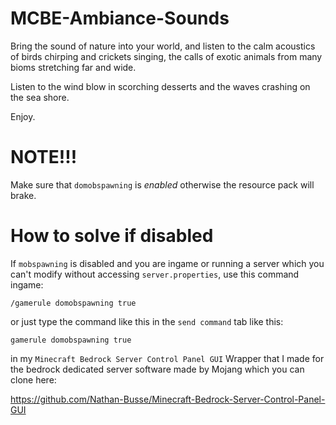 # MCBE-Ambiance-Sounds

Bring the sound of nature into your world,
and listen to the calm acoustics of birds chirping and crickets singing,
the calls of exotic animals from many bioms stretching far and wide.

Listen to the wind blow in scorching desserts and the waves crashing on the sea shore.

Enjoy.

# NOTE!!! 

Make sure that ```domobspawning``` is *enabled* otherwise the resource pack will brake.

# How to solve if disabled

 If ```mobspawning``` is disabled and you are ingame or running a server which you can't modify without accessing ```server.properties```,
use this command ingame:

      
    /gamerule domobspawning true
      

or just type the command like this in the ```send command``` tab like this:


    gamerule domobspawning true


in my ```Minecraft Bedrock Server Control Panel GUI``` Wrapper that I made for the bedrock dedicated server 
software made by Mojang which you can clone here:

https://github.com/Nathan-Busse/Minecraft-Bedrock-Server-Control-Panel-GUI

